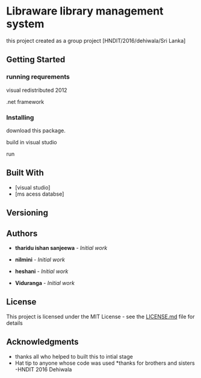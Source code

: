 # Libraware library management system  

this project created as a group project [HNDIT/2016/dehiwala/Sri Lanka]

## Getting Started


### running requrements

visual redistributed 2012 

.net framework 



### Installing

download this package.

build in visual studio 

run





## Built With

* [visual studio]
* [ms acess databse]



## Versioning


## Authors

* **tharidu ishan sanjeewa** - *Initial work*

* **nilmini** - *Initial work*

* **heshani** - *Initial work*



* **Viduranga** - *Initial work*


## License

This project is licensed under the MIT License - see the [LICENSE.md](LICENSE.md) file for details

## Acknowledgments

* thanks all who helped to built this to intial stage
* Hat tip to anyone whose code was used
*thanks for brothers and sisters -HNDIT 2016 Dehiwala




